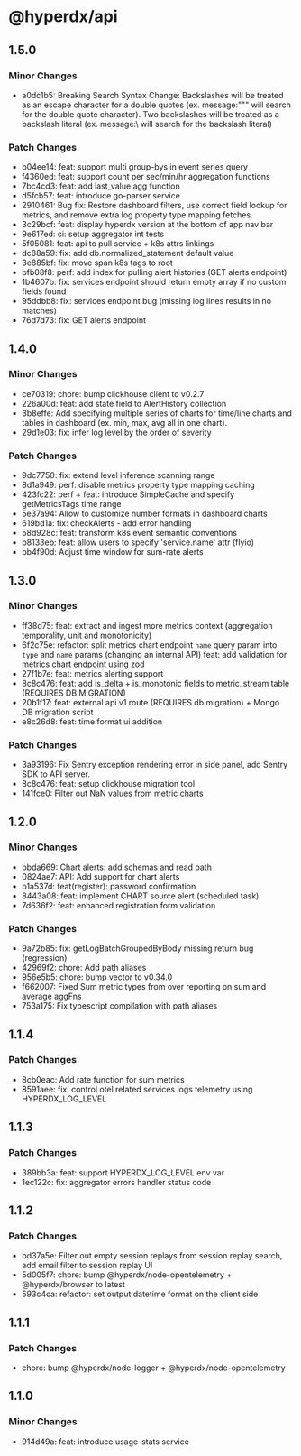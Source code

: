 # @hyperdx/api

## 1.5.0

### Minor Changes

- a0dc1b5: Breaking Search Syntax Change: Backslashes will be treated as an
  escape character for a double quotes (ex. message:"\"" will search for the
  double quote character). Two backslashes will be treated as a backslash
  literal (ex. message:\\ will search for the backslash literal)

### Patch Changes

- b04ee14: feat: support multi group-bys in event series query
- f4360ed: feat: support count per sec/min/hr aggregation functions
- 7bc4cd3: feat: add last_value agg function
- d5fcb57: feat: introduce go-parser service
- 2910461: Bug fix: Restore dashboard filters, use correct field lookup for
  metrics, and remove extra log property type mapping fetches.
- 3c29bcf: feat: display hyperdx version at the bottom of app nav bar
- 9e617ed: ci: setup aggregator int tests
- 5f05081: feat: api to pull service + k8s attrs linkings
- dc88a59: fix: add db.normalized_statement default value
- 3e885bf: fix: move span k8s tags to root
- bfb08f8: perf: add index for pulling alert histories (GET alerts endpoint)
- 1b4607b: fix: services endpoint should return empty array if no custom fields
  found
- 95ddbb8: fix: services endpoint bug (missing log lines results in no matches)
- 76d7d73: fix: GET alerts endpoint

## 1.4.0

### Minor Changes

- ce70319: chore: bump clickhouse client to v0.2.7
- 226a00d: feat: add state field to AlertHistory collection
- 3b8effe: Add specifying multiple series of charts for time/line charts and
  tables in dashboard (ex. min, max, avg all in one chart).
- 29d1e03: fix: infer log level by the order of severity

### Patch Changes

- 9dc7750: fix: extend level inference scanning range
- 8d1a949: perf: disable metrics property type mapping caching
- 423fc22: perf + feat: introduce SimpleCache and specify getMetricsTags time
  range
- 5e37a94: Allow to customize number formats in dashboard charts
- 619bd1a: fix: checkAlerts - add error handling
- 58d928c: feat: transform k8s event semantic conventions
- b8133eb: feat: allow users to specify 'service.name' attr (flyio)
- bb4f90d: Adjust time window for sum-rate alerts

## 1.3.0

### Minor Changes

- ff38d75: feat: extract and ingest more metrics context (aggregation
  temporality, unit and monotonicity)
- 6f2c75e: refactor: split metrics chart endpoint `name` query param into `type`
  and `name` params (changing an internal API) feat: add validation for metrics
  chart endpoint using zod
- 27f1b7e: feat: metrics alerting support
- 8c8c476: feat: add is_delta + is_monotonic fields to metric_stream table
  (REQUIRES DB MIGRATION)
- 20b1f17: feat: external api v1 route (REQUIRES db migration) + Mongo DB
  migration script
- e8c26d8: feat: time format ui addition

### Patch Changes

- 3a93196: Fix Sentry exception rendering error in side panel, add Sentry SDK to
  API server.
- 8c8c476: feat: setup clickhouse migration tool
- 141fce0: Filter out NaN values from metric charts

## 1.2.0

### Minor Changes

- bbda669: Chart alerts: add schemas and read path
- 0824ae7: API: Add support for chart alerts
- b1a537d: feat(register): password confirmation
- 8443a08: feat: implement CHART source alert (scheduled task)
- 7d636f2: feat: enhanced registration form validation

### Patch Changes

- 9a72b85: fix: getLogBatchGroupedByBody missing return bug (regression)
- 42969f2: chore: Add path aliases
- 956e5b5: chore: bump vector to v0.34.0
- f662007: Fixed Sum metric types from over reporting on sum and average aggFns
- 753a175: Fix typescript compilation with path aliases

## 1.1.4

### Patch Changes

- 8cb0eac: Add rate function for sum metrics
- 8591aee: fix: control otel related services logs telemetry using
  HYPERDX_LOG_LEVEL

## 1.1.3

### Patch Changes

- 389bb3a: feat: support HYPERDX_LOG_LEVEL env var
- 1ec122c: fix: aggregator errors handler status code

## 1.1.2

### Patch Changes

- bd37a5e: Filter out empty session replays from session replay search, add
  email filter to session replay UI
- 5d005f7: chore: bump @hyperdx/node-opentelemetry + @hyperdx/browser to latest
- 593c4ca: refactor: set output datetime format on the client side

## 1.1.1

### Patch Changes

- chore: bump @hyperdx/node-logger + @hyperdx/node-opentelemetry

## 1.1.0

### Minor Changes

- 914d49a: feat: introduce usage-stats service
